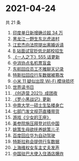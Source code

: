 # 2021-04-24

共 21 条

<!-- BEGIN ZHIHUSEARCH -->
<!-- 最后更新时间 Sat Apr 24 2021 22:02:18 GMT+0800 (China Standard Time) -->
1. [印度单日新增确诊超 34 万](https://www.zhihu.com/search?q=印度疫情)
1. [黑龙江一野生东北虎进村](https://www.zhihu.com/search?q=野生东北虎)
1. [江宏杰向法院提出离婚诉请](https://www.zhihu.com/search?q=福原爱江宏杰离婚)
1. [B 站面试官贬低北邮校招生](https://www.zhihu.com/search?q=b站北邮)
1. [《一人之下》555 话更新](https://www.zhihu.com/search?q=一人之下)
1. [中消协点名机票盲盒](https://www.zhihu.com/search?q=机票盲盒)
1. [东航回应员工不雅聊天记录](https://www.zhihu.com/search?q=东航空姐)
1. [特斯拉回应行车数据被篡改](https://www.zhihu.com/search?q=特斯拉行车数据)
1. [小米 11 疑似出现 Wi-Fi 模块损坏](https://www.zhihu.com/search?q=小米11烧主板)
1. [世界读书日](https://www.zhihu.com/search?q=世界读书日)
1. [《创造营 2021》成团夜](https://www.zhihu.com/search?q=创造营成团夜)
1. [《罗小黑战记》更新](https://www.zhihu.com/search?q=罗小黑战记)
1. [中南大学一硕士生坠楼身亡](https://www.zhihu.com/search?q=中南大学研究生)
1. [七部门发文规范直播带货](https://www.zhihu.com/search?q=直播带货)
1. [游戏《少女的王座》](https://www.zhihu.com/search?q=少女的王座)
1. [美参院施压拜登对抗中国](https://www.zhihu.com/search?q=拜登)
1. [姚策生母欲抚养姚策儿子](https://www.zhihu.com/search?q=姚策)
1. [百度回应华为自动驾驶](https://www.zhihu.com/search?q=华为自动驾驶)
1. [特斯拉称会提供行车数据](https://www.zhihu.com/search?q=特斯拉行车数据)
1. [上海维权女车主丈夫发声](https://www.zhihu.com/search?q=特斯拉行车数据)
1. [中国驻巴大使入住酒店爆炸](https://www.zhihu.com/search?q=巴基斯坦)
<!-- END ZHIHUSEARCH -->
